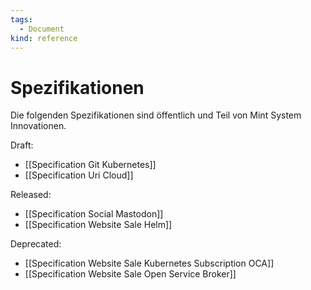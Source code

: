 ```yaml
---
tags:
  - Document
kind: reference
---
```

# Spezifikationen

Die folgenden Spezifikationen sind öffentlich und Teil von Mint System Innovationen.

Draft:

* [[Specification Git Kubernetes]]
* [[Specification Uri Cloud]]

Released:

* [[Specification Social Mastodon]]
* [[Specification Website Sale Helm]]

Deprecated:

* [[Specification Website Sale Kubernetes Subscription OCA]]
* [[Specification Website Sale Open Service Broker]]
